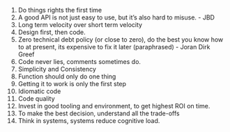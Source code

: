 1. Do things rights the first time
2. A good API is not just easy to use, but it’s also hard to misuse. - JBD
3. Long term velocity over short term velocity
4. Design first, then code.
5. Zero technical debt policy (or close to zero), do the best you know how to at present, its expensive to fix it later (paraphrased) - Joran Dirk Greef
6. Code never lies, comments sometimes do.
7. Simplicity and Consistency
8. Function should only do one thing
9. Getting it to work is only the first step
10. Idiomatic code
11. Code quality
12. Invest in good tooling and environment, to get highest ROI on time.
13. To make the best decision, understand all the trade-offs
14. Think in systems, systems reduce cognitive load.